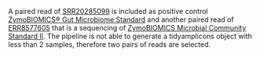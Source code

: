 A paired read of [SRR20285099](https://trace.ncbi.nlm.nih.gov/Traces/index.html?view=run_browser&acc=SRR20285099&display=metadata)
is included as positive control [ZymoBIOMICS® Gut Microbiome Standard](https://files.zymoresearch.com/datasheets/ds1712_zymobiomics_gut_microbiome_standard_data_sheet.pdf) and another paired read of [ERR8577605](https://trace.ncbi.nlm.nih.gov/Traces/?view=run_browser&page_size=10&acc=ERR8577605&display=metadata) that is a sequencing of [ZymoBIOMICS Microbial Community Standard II](https://www.bioscience.co.uk/cpl/zymobiomics-microbial-community-standard-ii).
The pipeline is not able to generate a tidyamplicons object with less than 2 samples, therefore two pairs of reads are selected.
